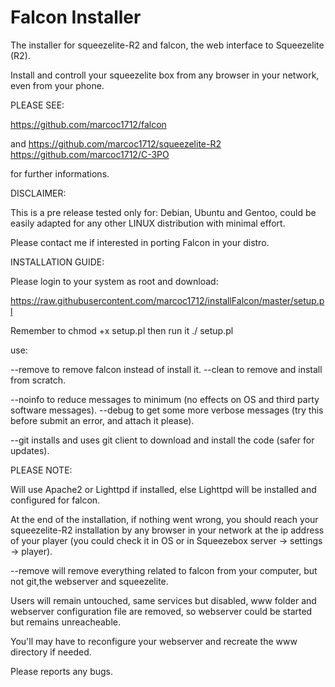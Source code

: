 # Falcon Installer

The installer for squeezelite-R2 and falcon, the web interface to Squeezelite (R2).

Install and controll your squeezelite box from any browser in your network, even from your phone.

PLEASE SEE:

https://github.com/marcoc1712/falcon

and 
https://github.com/marcoc1712/squeezelite-R2
https://github.com/marcoc1712/C-3PO

for further informations.

DISCLAIMER:

This is a pre release tested only for: Debian, Ubuntu and Gentoo, could be easily 
adapted for any other LINUX distribution with minimal effort.

Please contact me if interested in porting Falcon in your distro.

INSTALLATION GUIDE:

Please login to your system as root and download:

https://raw.githubusercontent.com/marcoc1712/installFalcon/master/setup.pl

Remember to chmod +x setup.pl
then run it ./ setup.pl

use:

--remove to remove falcon instead of install it. 
--clean  to remove and install from scratch.

--noinfo to reduce messages to minimum (no effects on OS and third party software messages). 
--debug  to get some more verbose messages (try this before submit an error, and attach it please).

--git  installs and uses git client to download and install the code (safer for updates).

PLEASE NOTE: 

Will use Apache2 or Lighttpd if installed, else Lighttpd  will be installed and configured  for falcon.

At the end of the installation, if nothing went wrong, you should reach your squeezelite-R2 installation by any browser in your network at the ip address of your player (you could check it in OS or in Squeezebox server -> settings -> player).

--remove will remove everything related to falcon from your computer, but not git,the webserver and squeezelite. 

Users will remain untouched, same services but disabled, www folder and webserver configuration file are removed, so webserver could be started but remains unreacheable.

You'll may have to reconfigure your webserver and recreate the www directory if needed.

Please reports any bugs.

